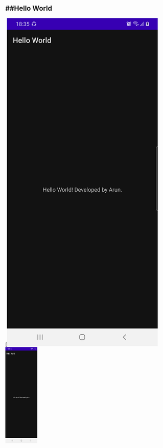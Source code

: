##Hello World
----
[![@arunwosti](./ss1.png)
<img src="./ss1.png" alt="alt text" width="100" height="300">
